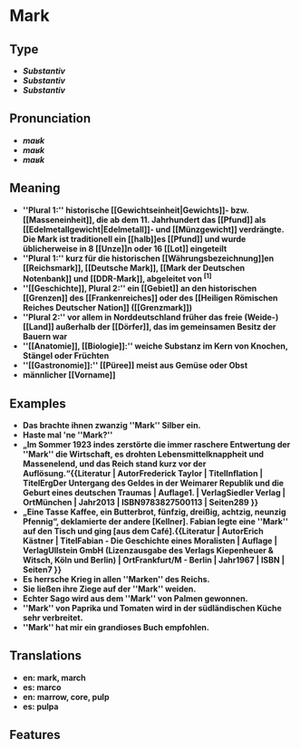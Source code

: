 # Mark 
## Type 
- _**Substantiv**_ 
- _**Substantiv**_ 
- _**Substantiv**_ 
## Pronunciation 
- _**maʁk**_ 
- _**maʁk**_ 
- _**maʁk**_ 
## Meaning 
- **''Plural 1:'' historische [[Gewichtseinheit|Gewichts]]- bzw. [[Masseneinheit]], die ab dem 11. Jahrhundert das [[Pfund]] als [[Edelmetallgewicht|Edelmetall]]- und [[Münzgewicht]] verdrängte. Die Mark ist traditionell ein [[halb]]es [[Pfund]] und wurde üblicherweise in 8 [[Unze]]n oder 16 [[Lot]] eingeteilt** 
- **''Plural 1:'' kurz für die historischen [[Währungsbezeichnung]]en [[Reichsmark]], [[Deutsche Mark]], [[Mark der Deutschen Notenbank]] und [[DDR-Mark]], abgeleitet von <sup>[1]</sup>** 
- **''[[Geschichte]], Plural 2:'' ein [[Gebiet]] an den historischen [[Grenzen]] des [[Frankenreiches]] oder des [[Heiligen Römischen Reiches Deutscher Nation]] ([[Grenzmark]])** 
- **''Plural 2:'' vor allem in Norddeutschland früher das freie (Weide-)[[Land]] außerhalb der [[Dörfer]], das im gemeinsamen Besitz der Bauern war** 
- **''[[Anatomie]], [[Biologie]]:'' weiche Substanz im Kern von Knochen, Stängel oder Früchten** 
- **''[[Gastronomie]]:'' [[Püree]] meist aus Gemüse oder Obst** 
- **männlicher [[Vorname]]** 
## Examples 
- **Das brachte ihnen zwanzig ''Mark'' Silber ein.** 
- **Haste mal 'ne ''Mark?''** 
- **„Im Sommer 1923 indes zerstörte die immer raschere Entwertung der ''Mark'' die Wirtschaft, es drohten Lebensmittelknappheit und Massenelend, und das Reich stand kurz vor der Auflösung.“<ref>{{Literatur | AutorFrederick Taylor | TitelInflation | TitelErgDer Untergang des Geldes in der Weimarer Republik und die Geburt eines deutschen Traumas | Auflage1. | VerlagSiedler Verlag | OrtMünchen | Jahr2013 | ISBN9783827500113 | Seiten289 }}</ref>** 
- **„Eine Tasse Kaffee, ein Butterbrot, fünfzig, dreißig, achtzig, neunzig Pfennig“, deklamierte der andere [Kellner]. Fabian legte eine ''Mark'' auf den Tisch und ging [aus dem Café].<ref>{{Literatur | AutorErich Kästner | TitelFabian - Die Geschichte eines Moralisten | Auflage | VerlagUllstein GmbH (Lizenzausgabe des Verlags Kiepenheuer & Witsch, Köln und Berlin) | OrtFrankfurt/M - Berlin | Jahr1967 | ISBN | Seiten7 }}</ref>** 
- **Es herrsche Krieg in allen ''Marken'' des Reichs.** 
- **Sie ließen ihre Ziege auf der ''Mark'' weiden.** 
- **Echter Sago wird aus dem ''Mark'' von Palmen gewonnen.** 
- **''Mark'' von Paprika und Tomaten wird in der südländischen Küche sehr verbreitet.** 
- **''Mark'' hat mir ein grandioses Buch empfohlen.** 
## Translations 
- **en: mark, march** 
- **es: marco** 
- **en: marrow, core, pulp** 
- **es: pulpa** 
## Features 
